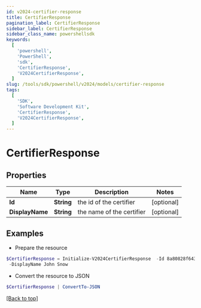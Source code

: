 ```yaml
---
id: v2024-certifier-response
title: CertifierResponse
pagination_label: CertifierResponse
sidebar_label: CertifierResponse
sidebar_class_name: powershellsdk
keywords:
  [
    'powershell',
    'PowerShell',
    'sdk',
    'CertifierResponse',
    'V2024CertifierResponse',
  ]
slug: /tools/sdk/powershell/v2024/models/certifier-response
tags:
  [
    'SDK',
    'Software Development Kit',
    'CertifierResponse',
    'V2024CertifierResponse',
  ]
---
```


# CertifierResponse

## Properties

| Name            | Type       | Description               | Notes      |
| --------------- | ---------- | ------------------------- | ---------- |
| **Id**          | **String** | the id of the certifier   | [optional] |
| **DisplayName** | **String** | the name of the certifier | [optional] |

## Examples

- Prepare the resource

```powershell
$CertifierResponse = Initialize-V2024CertifierResponse  -Id 8a80828f643d484f01643e14202e206f `
 -DisplayName John Snow
```

- Convert the resource to JSON

```powershell
$CertifierResponse | ConvertTo-JSON
```

[[Back to top]](#)
